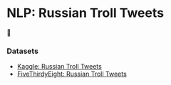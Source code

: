 # NLP: Russian Troll Tweets

:construction:

### Datasets

- [Kaggle: Russian Troll Tweets](https://www.kaggle.com/vikasg/russian-troll-tweets)
- [FiveThirdyEight: Russian Troll Tweets](https://github.com/fivethirtyeight/russian-troll-tweets)
